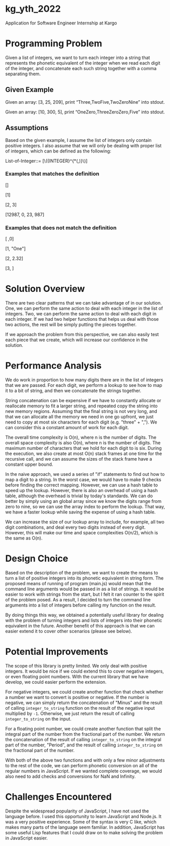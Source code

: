 # kg_yth_2022
Application for Software Engineer Internship at Kargo

# Programming Problem
Given a list of integers, we want to turn each integer into a string that represents the phonetic equivalent of the integer when we read each digit of the integer, and concatenate each such string together with a comma separating them.

## Given Example
Given an array: [3, 25, 209], print “Three,TwoFive,TwoZeroNine” into stdout.

Given an array: [10, 300, 5], print “OneZero,ThreeZeroZero,Five” into stdout.

## Assumptions
Based on the given example, I assume the list of integers only contain positive integers. I also assume that we will only be dealing with proper list of integers, which can be defined as the following:

List-of-Integer::= [\\({INTEGER}^{*(,)}\\)]

### Examples that matches the definition
[]

[1]

[2, 3]

[12987, 0, 23, 987]

### Examples that does not match the definition
[ ,0]

[1, "One"]

[2, 2.32]

[3, ]

# Solution Overview
There are two clear patterns that we can take advantage of in our solution.
One, we can perform the same action to deal with each integer in the list of integers. Two, we can perform the same action to deal with each digit in each integer. If we had two helper functions that helps us deal with those two actions, the rest will be simply putting the pieces together.

If we approach the problem from this perspective, we can also easily test each piece that we create, which will increase our confidence in the solution.

# Performance Analysis
We do work in proportion to how many digits there are in the list of integers that we are passed. For each digit, we perform a lookup to see how to map it to a bit of string, and then we concatenate the strings together.

String concatenation can be expensive if we have to constantly allocate or reallocate memory to fit a larger string, and repeated copy the string into new memory regions. Assuming that the final string is not very long, and that we can allocate all the memory we need in one go upfront, we just need to copy at most six characters for each digit  (e.g. "three" + ","). We can consider this a constant amount of work for each digit.

The overall time complexity is O(n), where n is the number of digits. The overall space complexity is also O(n), where n is the number of digits. The maximum number of characters that we hold for each digit to is six. During the execution, we also create at most O(n) stack frames at one time for the recursive call, and we can assume the sizes of the stack frame have a constant upper bound.

In the naive approach, we used a series of "if" statements to find out how to map a digit to a string. In the worst case, we would have to make 9 checks before finding the correct mapping. However, we can use a hash table to speed up the lookup. However, there is also an overhead of using a hash table, although the overhead is trivial by today's standards. We can do better by simply using an global array since we know the digits range from zero to nine, so we can use the array index to perform the lookup. That way, we have a faster lookup while saving the expense of using a hash table.

We can increase the size of our lookup array to include, for example, all two digit combinations, and deal every two digits instead of every digit. However, this will make our time and space complexities O(n/2), which is the same as O(n).

# Design Choice
Based on the description of the problem, we want to create the means to turn a list of positive integers into its phonetic equivalent in string form. The proposed means of running of program (main.js) would mean that the command line arguments would be passed in as a list of strings. It would be easier to work with strings from the start, but I felt it ran counter to the spirit of the problem posed. As a result, I decided to turn the command line arguments into a list of integers before calling my function on the result.

By doing things this way, we obtained a potentially useful library for dealing with the problem of turning integers and lists of integers into their phonetic equivalent in the future. Another benefit of this approach is that we can easier extend it to cover other scenarios (please see below).

# Potential Improvements
The scope of this library is pretty limited. We only deal with positive integers. It would be nice if we could extend this to cover negative integers, or even floating point numbers. With the current library that we have develop, we could easier perform the extension.

For negative integers, we could create another function that check whether a number we want to convert is positive or negative. If the number is negative, we can simply return the concatenation of "Minus" and the result of calling `integer_to_string` function on the result of the negative input multiplied by `-1`. Otherwise, we just return the result of calling `integer_to_string` on the input.

For a floating point number, we could create another function that split the integral part of the number from the fractional part of the number. We return the concatenation of the result of calling `integer_to_string` on the integral part of the number, "Period", and the result of calling `integer_to_string` on the fractional part of the number.

With both of the above two functions and with only a few minor adjustments to the rest of the code, we can perform phonetic conversion on all of the regular numbers in JavaScript. If we wanted complete coverage, we would also need to add checks and conversions for NaN and Infinity.

# Challenges Encountered
Despite the widespread popularity of JavaScript, I have not used the language before. I used this opportunity to learn JavaScript and Node.js. It was a very positive experience. Some of the syntax is very C like, which makes many parts of the language seem familiar. In addition, JavaScript has some useful Lisp features that I could draw on to make solving the problem in JavaScript easier.
